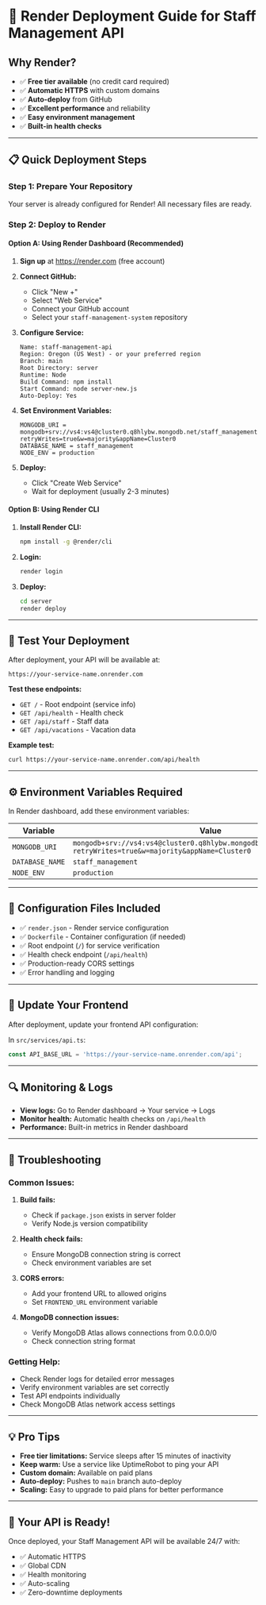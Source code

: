 # 🚀 Render Deployment Guide for Staff Management API

## Why Render?
- ✅ **Free tier available** (no credit card required)
- ✅ **Automatic HTTPS** with custom domains
- ✅ **Auto-deploy** from GitHub
- ✅ **Excellent performance** and reliability
- ✅ **Easy environment management**
- ✅ **Built-in health checks**

---

## 📋 **Quick Deployment Steps**

### Step 1: Prepare Your Repository
Your server is already configured for Render! All necessary files are ready.

### Step 2: Deploy to Render

#### Option A: **Using Render Dashboard** (Recommended)

1. **Sign up** at https://render.com (free account)

2. **Connect GitHub:**
   - Click "New +"
   - Select "Web Service"
   - Connect your GitHub account
   - Select your `staff-management-system` repository

3. **Configure Service:**
   ```
   Name: staff-management-api
   Region: Oregon (US West) - or your preferred region
   Branch: main
   Root Directory: server
   Runtime: Node
   Build Command: npm install
   Start Command: node server-new.js
   Auto-Deploy: Yes
   ```

4. **Set Environment Variables:**
   ```
   MONGODB_URI = mongodb+srv://vs4:vs4@cluster0.q8hlybw.mongodb.net/staff_management?retryWrites=true&w=majority&appName=Cluster0
   DATABASE_NAME = staff_management
   NODE_ENV = production
   ```

5. **Deploy:**
   - Click "Create Web Service"
   - Wait for deployment (usually 2-3 minutes)

#### Option B: **Using Render CLI**

1. **Install Render CLI:**
   ```bash
   npm install -g @render/cli
   ```

2. **Login:**
   ```bash
   render login
   ```

3. **Deploy:**
   ```bash
   cd server
   render deploy
   ```

---

## 🧪 **Test Your Deployment**

After deployment, your API will be available at:
```
https://your-service-name.onrender.com
```

**Test these endpoints:**
- `GET /` - Root endpoint (service info)
- `GET /api/health` - Health check
- `GET /api/staff` - Staff data
- `GET /api/vacations` - Vacation data

**Example test:**
```bash
curl https://your-service-name.onrender.com/api/health
```

---

## ⚙️ **Environment Variables Required**

In Render dashboard, add these environment variables:

| Variable | Value |
|----------|-------|
| `MONGODB_URI` | `mongodb+srv://vs4:vs4@cluster0.q8hlybw.mongodb.net/staff_management?retryWrites=true&w=majority&appName=Cluster0` |
| `DATABASE_NAME` | `staff_management` |
| `NODE_ENV` | `production` |

---

## 🔧 **Configuration Files Included**

- ✅ `render.json` - Render service configuration
- ✅ `Dockerfile` - Container configuration (if needed)
- ✅ Root endpoint (`/`) for service verification
- ✅ Health check endpoint (`/api/health`)
- ✅ Production-ready CORS settings
- ✅ Error handling and logging

---

## 📱 **Update Your Frontend**

After deployment, update your frontend API configuration:

In `src/services/api.ts`:
```typescript
const API_BASE_URL = 'https://your-service-name.onrender.com/api';
```

---

## 🔍 **Monitoring & Logs**

- **View logs:** Go to Render dashboard → Your service → Logs
- **Monitor health:** Automatic health checks on `/api/health`
- **Performance:** Built-in metrics in Render dashboard

---

## 🚨 **Troubleshooting**

### Common Issues:

1. **Build fails:**
   - Check if `package.json` exists in server folder
   - Verify Node.js version compatibility

2. **Health check fails:**
   - Ensure MongoDB connection string is correct
   - Check environment variables are set

3. **CORS errors:**
   - Add your frontend URL to allowed origins
   - Set `FRONTEND_URL` environment variable

4. **MongoDB connection issues:**
   - Verify MongoDB Atlas allows connections from 0.0.0.0/0
   - Check connection string format

### **Getting Help:**
- Check Render logs for detailed error messages
- Verify environment variables are set correctly
- Test API endpoints individually
- Check MongoDB Atlas network access settings

---

## 💡 **Pro Tips**

- **Free tier limitations:** Service sleeps after 15 minutes of inactivity
- **Keep warm:** Use a service like UptimeRobot to ping your API
- **Custom domain:** Available on paid plans
- **Auto-deploy:** Pushes to `main` branch auto-deploy
- **Scaling:** Easy to upgrade to paid plans for better performance

---

## 🎉 **Your API is Ready!**

Once deployed, your Staff Management API will be available 24/7 with:
- ✅ Automatic HTTPS
- ✅ Global CDN
- ✅ Health monitoring
- ✅ Auto-scaling
- ✅ Zero-downtime deployments
